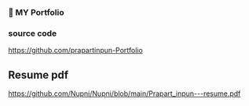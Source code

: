 ### 🎯 MY Portfolio

### source code
https://github.com/prapartinpun-Portfolio

## Resume pdf
https://github.com/Nupni/Nupni/blob/main/Prapart_inpun---resume.pdf
